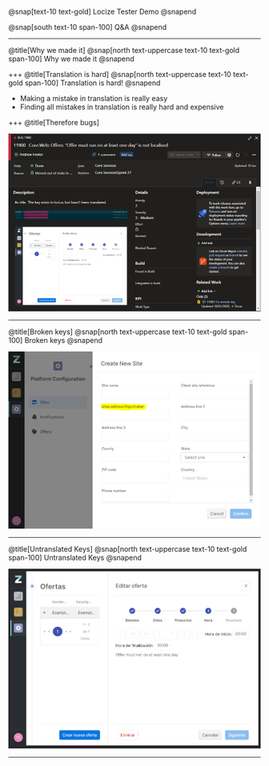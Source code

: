 @snap[text-10 text-gold]
Locize Tester Demo
@snapend

@snap[south text-10 span-100]
Q&A
@snapend

---
@title[Why we made it]
@snap[north text-uppercase text-10 text-gold span-100]
Why we made it
@snapend

+++
@title[Translation is hard]
@snap[north text-uppercase text-10 text-gold span-100]
Translation is hard!
@snapend

- Making a mistake in translation is really easy
- Finding all mistakes in translation is really hard and expensive

+++
@title[Therefore bugs]

![Image of issue](assets/issue.png)

---

@title[Broken keys]
@snap[north text-uppercase text-10 text-gold span-100]
Broken keys
@snapend

![Image of broken key](assets/broken_key.png)

---

@title[Untranslated Keys]
@snap[north text-uppercase text-10 text-gold span-100]
Untranslated Keys
@snapend

![Image of untranslation](assets/untranslated_key.png)

---